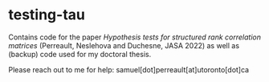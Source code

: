 # testing-tau

Contains code for the paper
*Hypothesis tests for structured rank correlation matrices*
(Perreault, Neslehova and Duchesne, JASA 2022) 
as well as (backup) code used for my doctoral thesis.

Please reach out to me for help: samuel[dot]perreault[at]utoronto[dot]ca
